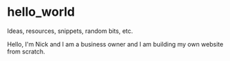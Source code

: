 # hello_world
Ideas, resources, snippets, random bits, etc.

Hello, I'm Nick and I am a business owner and I am building my own website from scratch.
